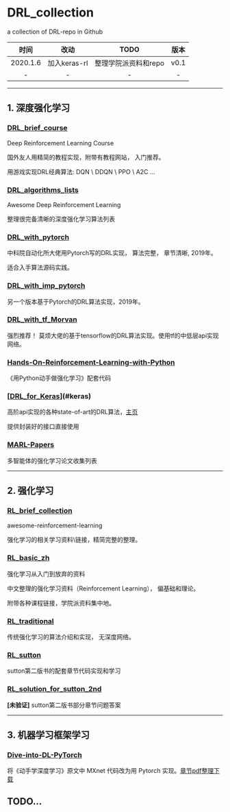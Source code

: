 # DRL_collection
a  collection of DRL-repo in Github

| 时间 | 改动 | TODO | 版本 |
| :-----: | :-----: | :-----: | :-----:|
| 2020.1.6 | 加入<span id='keras'>keras-rl</span> | 整理学院派资料和repo | v0.1 |
| - | - | - | - |

---
## 1. 深度强化学习
### [DRL_brief_course](https://github.com/Taospirit/DRL_brief_course)
Deep Reinforcement Learning Course

国外友人用精简的教程实现，附带有教程网站， 入门推荐。

用游戏实现DRL经典算法: DQN \ DDQN \ PPO \ A2C ...

### [DRL_algorithms_lists](https://github.com/tigerneil/awesome-deep-rl)

Awesome Deep Reinforcement Learning

整理很完备清晰的深度强化学习算法列表

### [DRL_with_pytorch](https://github.com/Taospirit/DRL-with-pytorch)
中科院自动化所大佬用Pytorch写的DRL实现， 算法完整， 章节清晰, 2019年。

适合入手算法源码实践。

### [DRL_with_imp_pytorch](https://github.com/p-christ/Deep-Reinforcement-Learning-Algorithms-with-PyTorch)
另一个版本基于Pytorch的DRL算法实现，2019年。

### [DRL_with_tf_Morvan](https://github.com/Taospirit/DRL_with_tf_Morvan)
强烈推荐！ 莫烦大佬的基于tensorflow的DRL算法实现。使用tf的中低层api实现网络。

### [Hands-On-Reinforcement-Learning-with-Python](https://github.com/PacktPublishing/Hands-On-Reinforcement-Learning-with-Python)
《用Python动手做强化学习》配套代码

### [[DRL_for_Keras](https://github.com/keras-rl/keras-rl)](#keras)
高阶api实现的各种state-of-art的DRL算法，[主页](https://keras-rl.readthedocs.io/en/latest/)

提供封装好的接口直接使用

### [MARL-Papers](https://github.com/LantaoYu/MARL-Papers)
多智能体的强化学习论文收集列表

---
## 2. 强化学习
### [RL_brief_collection](https://github.com/Taospirit/DRL_brief_collection)

awesome-reinforcement-learning

强化学习的相关学习资料\链接，精简完整的整理。

### [RL_basic_zh](https://github.com/Taospirit/RL_basic_zh)
强化学习从入门到放弃的资料

中文整理的强化学习资料（Reinforcement Learning）， 偏基础和理论。

附带各种课程链接，学院派资料集中地。

### [RL_traditional](https://github.com/dennybritz/reinforcement-learning)
传统强化学习的算法介绍和实现， 无深度网络。

### [RL_sutton](https://github.com/ShangtongZhang/reinforcement-learning-an-introduction)
sutton第二版书的配套章节代码实现和学习

### [RL_solution_for_sutton_2nd](https://github.com/LyWangPX/Solutions-of-Reinforcement-Learning-An-Introduction-Sutton-2nd)
**[未验证]** sutton第二版书部分章节问题答案

---
## 3. 机器学习框架学习
### [Dive-into-DL-PyTorch](https://github.com/ShusenTang/Dive-into-DL-PyTorch)

将《动手学深度学习》原文中 MXnet 代码改为用 Pytorch 实现。[章节pdf整理下载]()

## TODO...